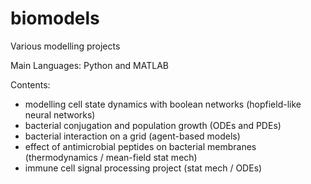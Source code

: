 # biomodels
Various modelling projects

Main Languages: Python and MATLAB 

Contents: 
- modelling cell state dynamics with boolean networks (hopfield-like neural networks)
- bacterial conjugation and population growth (ODEs and PDEs)
- bacterial interaction on a grid (agent-based models)
- effect of antimicrobial peptides on bacterial membranes (thermodynamics / mean-field stat mech)
- immune cell signal processing project (stat mech / ODEs)
